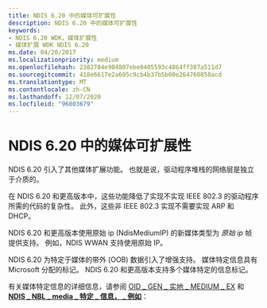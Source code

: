 ```yaml
---
title: NDIS 6.20 中的媒体可扩展性
description: NDIS 6.20 中的媒体可扩展性
keywords:
- NDIS 6.20 WDK，媒体扩展性
- 媒体扩展 WDK NDIS 6.20
ms.date: 04/20/2017
ms.localizationpriority: medium
ms.openlocfilehash: 2382784e904807ebe0405593c4864ff307a511d7
ms.sourcegitcommit: 418e6617e2a695c9cb4b37b5b60e264760858acd
ms.translationtype: MT
ms.contentlocale: zh-CN
ms.lasthandoff: 12/07/2020
ms.locfileid: "96803679"
---
```

# <a name="media-extensibility-in-ndis-620"></a>NDIS 6.20 中的媒体可扩展性





NDIS 6.20 引入了其他媒体扩展功能。 也就是说，驱动程序堆栈的网络层是独立于介质的。

在 NDIS 6.20 和更高版本中，这些功能降低了实现不实现 IEEE 802.3 的驱动程序所需的代码的复杂性。 此外，这些非 IEEE 802.3 实现不需要实现 ARP 和 DHCP。

NDIS 6.20 和更高版本使用原始 ip (NdisMediumIP) 的新媒体类型为 *原始 ip* 帧提供支持。 例如，NDIS WWAN 支持使用原始 IP。

NDIS 6.20 为特定于媒体的带外 (OOB) 数据引入了增强支持。 媒体特定信息具有 Microsoft 分配的标记。 NDIS 6.20 和更高版本支持多个媒体特定的信息标记。

有关媒体特定信息的详细信息，请参阅 [OID \_ GEN \_ 实地 \_ MEDIUM \_ EX](./oid-gen-physical-medium-ex.md) 和 [**NDIS \_ NBL \_ media \_ 特定 \_ 信息， \_ 例如**](/windows-hardware/drivers/ddi/ndis/ns-ndis-_ndis_nbl_media_specific_information_ex)：

 

